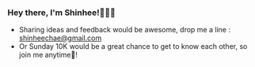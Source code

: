 ### Hey there, I'm Shinhee!🙋🏻‍♀️

- Sharing ideas and feedback would be awesome, drop me a line : shinheechae@gmail.com
- Or Sunday 10K would be a great chance to get to know each other, so join me anytime🏃‍! 


